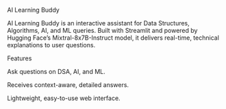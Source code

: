 AI Learning Buddy

AI Learning Buddy is an interactive assistant for Data Structures, Algorithms, AI, and ML queries. Built with Streamlit and powered by Hugging Face’s Mixtral-8x7B-Instruct model, it delivers real-time, technical explanations to user questions.

Features

Ask questions on DSA, AI, and ML.

Receives context-aware, detailed answers.

Lightweight, easy-to-use web interface.
